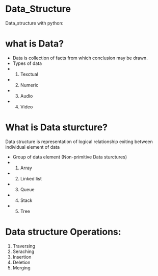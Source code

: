 # Data_Structure
Data_structure with python:
# what is Data?
- Data is collection of facts from which conclusion may be drawn.
- Types of data
- 1. Texctual 
- 2. Numeric
- 3. Audio
- 4. Video
# What is Data sturcture?
Data structure is representation of logical relationship exiting between individual element of data
- Group of data element (Non-primitive Data sturctures)
- 1. Array
- 2. Linked list
- 3. Queue
- 4. Stack
- 5. Tree
# Data structure Operations:
1. Traversing
2. Seraching
3. Insertion
4. Deletion
5. Merging 
